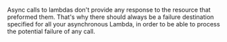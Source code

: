 Async calls to lambdas don't provide any response to the resource that preformed them.
That's why there should always be a failure destination specified for all your asynchronous Lambda, in order to be able to process the potential failure of any call.
